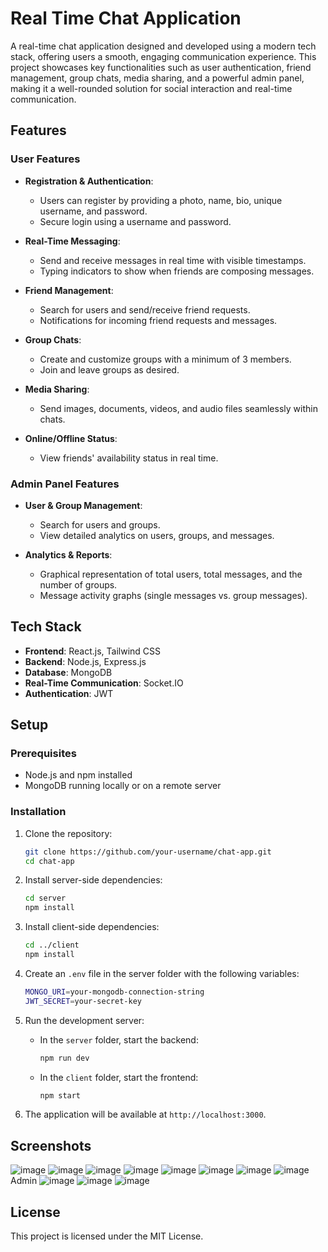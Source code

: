 # Real Time Chat Application

A real-time chat application designed and developed using a modern tech stack, offering users a smooth, engaging communication experience. This project showcases key functionalities such as user authentication, friend management, group chats, media sharing, and a powerful admin panel, making it a well-rounded solution for social interaction and real-time communication.

## Features

### User Features
- **Registration & Authentication**:
  - Users can register by providing a photo, name, bio, unique username, and password.
  - Secure login using a username and password.

- **Real-Time Messaging**:
  - Send and receive messages in real time with visible timestamps.
  - Typing indicators to show when friends are composing messages.

- **Friend Management**:
  - Search for users and send/receive friend requests.
  - Notifications for incoming friend requests and messages.
  
- **Group Chats**:
  - Create and customize groups with a minimum of 3 members.
  - Join and leave groups as desired.

- **Media Sharing**:
  - Send images, documents, videos, and audio files seamlessly within chats.

- **Online/Offline Status**:
  - View friends' availability status in real time.

### Admin Panel Features
- **User & Group Management**:
  - Search for users and groups.
  - View detailed analytics on users, groups, and messages.

- **Analytics & Reports**:
  - Graphical representation of total users, total messages, and the number of groups.
  - Message activity graphs (single messages vs. group messages).

## Tech Stack

- **Frontend**: React.js, Tailwind CSS
- **Backend**: Node.js, Express.js
- **Database**: MongoDB
- **Real-Time Communication**: Socket.IO
- **Authentication**: JWT

## Setup

### Prerequisites
- Node.js and npm installed
- MongoDB running locally or on a remote server

### Installation
1. Clone the repository:
    ```bash
    git clone https://github.com/your-username/chat-app.git
    cd chat-app
    ```

2. Install server-side dependencies:
    ```bash
    cd server
    npm install
    ```

3. Install client-side dependencies:
    ```bash
    cd ../client
    npm install
    ```

4. Create an `.env` file in the server folder with the following variables:
    ```bash
    MONGO_URI=your-mongodb-connection-string
    JWT_SECRET=your-secret-key
    ```

5. Run the development server:
    - In the `server` folder, start the backend:
      ```bash
      npm run dev
      ```

    - In the `client` folder, start the frontend:
      ```bash
      npm start
      ```

6. The application will be available at `http://localhost:3000`.

## Screenshots

![image](https://github.com/user-attachments/assets/a2483be3-7bf9-4a20-bf64-262a65fc293d)
![image](https://github.com/user-attachments/assets/687488ff-22c5-4c5e-a1a4-2d0be0a36be6)
![image](https://github.com/user-attachments/assets/551e717c-d7c4-41a5-9d81-f8d9aaeb4d5a)
![image](https://github.com/user-attachments/assets/a11779d0-635a-4969-84f2-4d57b57f05d2)
![image](https://github.com/user-attachments/assets/e2692cb9-7865-4366-97b4-43ac5c2e1db0)
![image](https://github.com/user-attachments/assets/1207331f-286d-4091-b823-266506dbf52e)
![image](https://github.com/user-attachments/assets/6f46bb48-6ff5-4ff6-b801-d522d143ce6a)
![image](https://github.com/user-attachments/assets/87b986f5-4f20-4571-87f6-6c5eadf1e27e)
Admin
![image](https://github.com/user-attachments/assets/22768e82-b166-4d5c-bb56-c596bdbf644c)
![image](https://github.com/user-attachments/assets/0aaab633-b24d-4d04-884e-9dc6b6773e8f)
![image](https://github.com/user-attachments/assets/87e677c2-77e5-4f25-84b5-e8c2f056ced2)


## License
This project is licensed under the MIT License.
